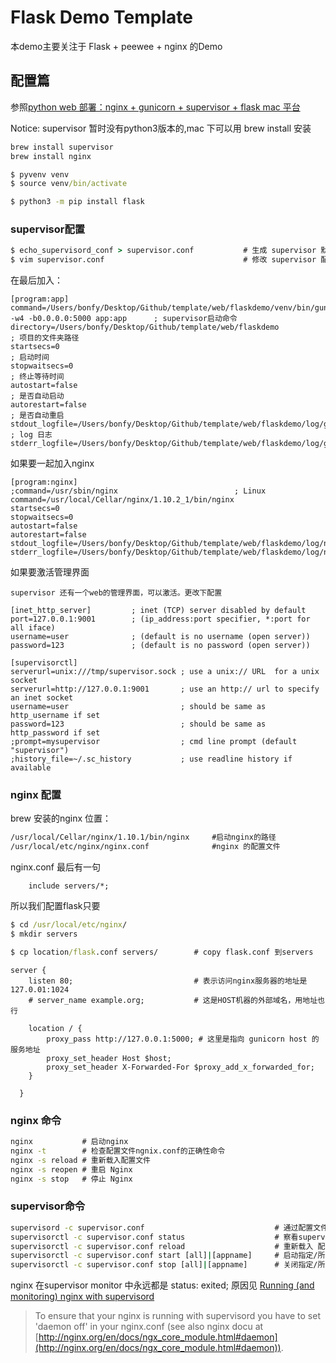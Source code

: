 # Flask Demo Template

本demo主要关注于 Flask + peewee + nginx 的Demo

## 配置篇

参照[python web 部署：nginx + gunicorn + supervisor + flask mac 平台](http://www.jianshu.com/p/6dce773cb6b8)

Notice: supervisor 暂时没有python3版本的,mac 下可以用 brew install 安装


```cmd
brew install supervisor
brew install nginx

$ pyvenv venv
$ source venv/bin/activate

$ python3 -m pip install flask
```

### supervisor配置

```cmd
$ echo_supervisord_conf > supervisor.conf           # 生成 supervisor 默认配置文件
$ vim supervisor.conf                               # 修改 supervisor 配置文件，添加 gunicorn 进程管理
```
在最后加入：
```
[program:app]
command=/Users/bonfy/Desktop/Github/template/web/flaskdemo/venv/bin/gunicorn -w4 -b0.0.0.0:5000 app:app      ; supervisor启动命令
directory=/Users/bonfy/Desktop/Github/template/web/flaskdemo                            ; 项目的文件夹路径
startsecs=0                                                                             ; 启动时间
stopwaitsecs=0                                                                          ; 终止等待时间
autostart=false                                                                         ; 是否自动启动
autorestart=false                                                                       ; 是否自动重启
stdout_logfile=/Users/bonfy/Desktop/Github/template/web/flaskdemo/log/gunicorn.log      ; log 日志
stderr_logfile=/Users/bonfy/Desktop/Github/template/web/flaskdemo/log/gunicorn.err
```

如果要一起加入nginx

```
[program:nginx]
;command=/usr/sbin/nginx                          ; Linux
command=/usr/local/Cellar/nginx/1.10.2_1/bin/nginx
startsecs=0
stopwaitsecs=0
autostart=false
autorestart=false
stdout_logfile=/Users/bonfy/Desktop/Github/template/web/flaskdemo/log/nginx.log
stderr_logfile=/Users/bonfy/Desktop/Github/template/web/flaskdemo/log/nginx.err
```

如果要激活管理界面

```
supervisor 还有一个web的管理界面，可以激活。更改下配置

[inet_http_server]         ; inet (TCP) server disabled by default
port=127.0.0.1:9001        ; (ip_address:port specifier, *:port for all iface)
username=user              ; (default is no username (open server))
password=123               ; (default is no password (open server))

[supervisorctl]
serverurl=unix:///tmp/supervisor.sock ; use a unix:// URL  for a unix socket
serverurl=http://127.0.0.1:9001       ; use an http:// url to specify an inet socket
username=user                         ; should be same as http_username if set
password=123                          ; should be same as http_password if set
;prompt=mysupervisor                  ; cmd line prompt (default "supervisor")
;history_file=~/.sc_history           ; use readline history if available
```

### nginx 配置

brew 安装的nginx
位置：

```cmd             
/usr/local/Cellar/nginx/1.10.1/bin/nginx     #启动nginx的路径
/usr/local/etc/nginx/nginx.conf              #nginx 的配置文件    
```

nginx.conf 最后有一句

```
    include servers/*;
```

所以我们配置flask只要

```cmd
$ cd /usr/local/etc/nginx/
$ mkdir servers

$ cp location/flask.conf servers/        # copy flask.conf 到servers
```

```config
server {
    listen 80;                           # 表示访问nginx服务器的地址是127.0.01:1024
    # server_name example.org;           # 这是HOST机器的外部域名，用地址也行

    location / {
        proxy_pass http://127.0.0.1:5000; # 这里是指向 gunicorn host 的服务地址
        proxy_set_header Host $host;
        proxy_set_header X-Forwarded-For $proxy_add_x_forwarded_for;
    }

  }

```

### nginx 命令

```cmd
nginx           # 启动nginx
nginx -t        # 检查配置文件ngnix.conf的正确性命令
nginx -s reload # 重新载入配置文件
nginx -s reopen # 重启 Nginx
nginx -s stop   # 停止 Nginx
```

### supervisor命令

```cmd
supervisord -c supervisor.conf                             # 通过配置文件启动supervisor
supervisorctl -c supervisor.conf status                    # 察看supervisor的状态
supervisorctl -c supervisor.conf reload                    # 重新载入 配置文件
supervisorctl -c supervisor.conf start [all]|[appname]     # 启动指定/所有 supervisor管理的程序进程
supervisorctl -c supervisor.conf stop [all]|[appname]      # 关闭指定/所有 supervisor管理的程序进程
```

nginx 在supervisor monitor 中永远都是 status: exited; 原因见 [Running (and monitoring) nginx with supervisord](http://serverfault.com/questions/647357/running-and-monitoring-nginx-with-supervisord)

> To ensure that your nginx is running with supervisord you have to set 'daemon off' in your nginx.conf (see also nginx docu at [http://nginx.org/en/docs/ngx_core_module.html#daemon](http://nginx.org/en/docs/ngx_core_module.html#daemon)).
